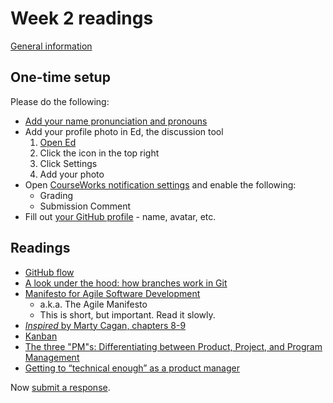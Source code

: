 # Week 2 readings

[General information](../README.md#readings)

## One-time setup

Please do the following:

- [Add your name pronunciation and pronouns](https://courseworks2.columbia.edu/courses/210480/external_tools/62951)
- Add your profile photo in Ed, the discussion tool
  1.  [Open Ed](https://courseworks2.columbia.edu/courses/210480/external_tools/37606?display=borderless)
  1.  Click the icon in the top right
  1.  Click Settings
  1.  Add your photo
- Open [CourseWorks notification settings](https://courseworks2.columbia.edu/profile/communication) and enable the following:
  - Grading
  - Submission Comment
- Fill out [your GitHub profile](https://github.com/settings/profile) - name, avatar, etc.

## Readings

- [GitHub flow](https://docs.github.com/en/get-started/using-github/github-flow)
- [A look under the hood: how branches work in Git](https://stackoverflow.blog/2021/04/05/a-look-under-the-hood-how-branches-work-in-git/)
- [Manifesto for Agile Software Development](https://agilemanifesto.org/)
  - a.k.a. The Agile Manifesto
  - This is short, but important. Read it slowly.
- [_Inspired_ by Marty Cagan, chapters 8-9](https://courseworks2.columbia.edu/courses/210480/files?preview=23023996)
- [Kanban](https://www.atlassian.com/agile/kanban)
- [The three "PM"s: Differentiating between Product, Project, and Program Management](https://www.linkedin.com/pulse/three-pms-differentiating-between-product-project-diamonde-henderson)
- [Getting to “technical enough” as a product manager](https://medium.com/@lulu_cheng/getting-to-technical-enough-as-a-product-manager-5b372513cd1c)

Now [submit a response](../README.md#responses).
